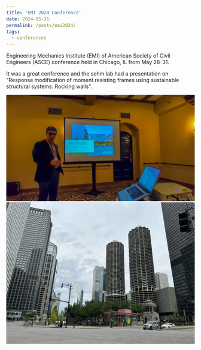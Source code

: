 ```yaml
---
title: 'EMI 2024 Conference'
date: 2024-05-31
permalink: /posts/emi2024/
tags:
  - conferences
---
```


<p>Engineering Mechanics Institute (EMI) of American Society of Civil Engineers (ASCE) conference held in Chicago, IL from May 28-31.

It was a great conference and the sehm lab had a presentation on "Response modification of moment resisting frames using sustainable structural systems: Rocking walls".</p>

<!--<img src="/res_img/rocking_shear_wall.webp" alt="Trulli" width="500" height="333" align="middle ">-->

<img src="post_images/emi2024-1.jpeg" alt="Trulli"  align="middle ">
<img src="post_images/emi2024-3.jpeg" alt="Trulli"  align="middle ">
